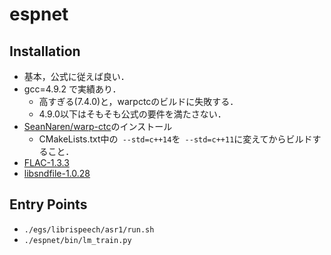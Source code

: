 # espnet

## Installation
* 基本，公式に従えば良い．
* gcc=4.9.2 で実績あり．
    - 高すぎる(7.4.0)と，warpctcのビルドに失敗する．
    - 4.9.0以下はそもそも公式の要件を満たさない．
* [SeanNaren/warp-ctc](https://github.com/SeanNaren/warp-ctc)のインストール
    - CMakeLists.txt中の` --std=c++14`を` --std=c++11`に変えてからビルドすること．
* [FLAC-1.3.3](http://www.linuxfromscratch.org/blfs/view/svn/multimedia/flac.html)
* [libsndfile-1.0.28](http://lfsbookja.osdn.jp/BLFS/svn-ja/multimedia/libsndfile.html)

## Entry Points
* `./egs/librispeech/asr1/run.sh`
* `./espnet/bin/lm_train.py`

